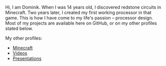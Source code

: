Hi, I am Dominik. When I was 14 years old, I discovered redstone circuits in Minecraft. Two years later, I created my first working processor in that game. This is how I have come to my life's passion – processor design. Most of my projects are available here on GitHub, or on my other profiles stated below.

My other profiles:

* [Minecraft](https://www.planetminecraft.com/member/dominiksalvet)
* [Videos](https://www.youtube.com/channel/UCYzXppB62dDM0Shg_tWSPfw)
* [Presentations](https://speakerdeck.com/dominiksalvet)
